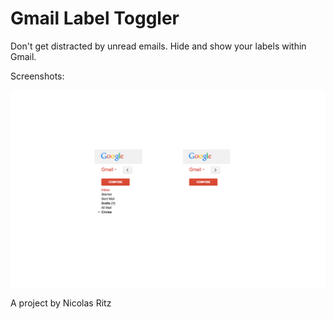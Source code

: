 Gmail Label Toggler
=================

Don't get distracted by unread emails. Hide and show your labels within Gmail.<p>

<p>Screenshots:<p>

<img src='https://github.com/Nicolazinho/Gmail-Label-Toggler/blob/master/screenshot3.jpg'><p>

<p>A project by Nicolas Ritz
